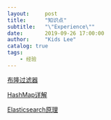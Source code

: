 ```yaml
---
layout:     post
title:      "知识点"
subtitle:   "\"Experience\""
date:       2019-09-26 17:00:00
author:     "Kids Lee"
catalog: true
tags:
    - 经验
---
```



[布隆过滤器](https://www.jianshu.com/p/2104d11ee0a2)

[HashMap详解](https://zhuanlan.zhihu.com/p/79219960)

[Elasticsearch原理](https://zhuanlan.zhihu.com/p/62892586)
